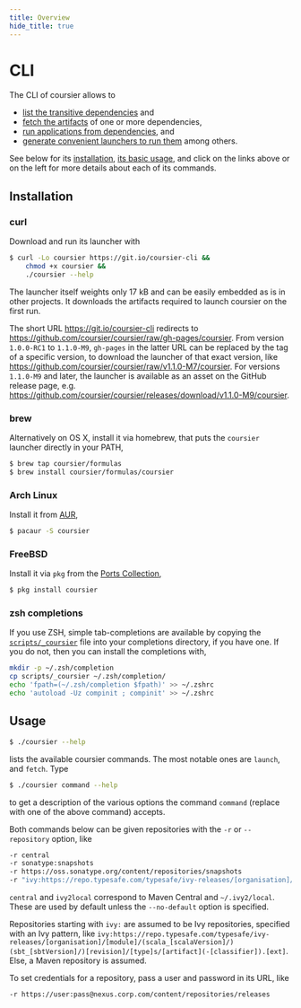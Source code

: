 ```yaml
---
title: Overview
hide_title: true
---
```


# CLI

The CLI of coursier allows to
- [list the transitive dependencies](cli-resolve.md) and
- [fetch the artifacts](cli-fetch.md) of one or more dependencies,
- [run applications from dependencies](cli-launch.md), and
- [generate convenient launchers to run them](cli-bootstrap.md)
among others.

See below for its [installation](#installation), [its basic usage](#usage),
and click on the links above or on the left for more details about each of
its commands.

## Installation

### curl

Download and run its launcher with
```bash
$ curl -Lo coursier https://git.io/coursier-cli &&
    chmod +x coursier &&
    ./coursier --help
```

The launcher itself weights only 17 kB and can be easily embedded as is in other projects.
It downloads the artifacts required to launch coursier on the first run.

The short URL <https://git.io/coursier-cli> redirects to
<https://github.com/coursier/coursier/raw/gh-pages/coursier>.
From version `1.0.0-RC1` to `1.1.0-M9`, `gh-pages` in the latter URL can be replaced by the
tag of a specific version, to download the launcher of that exact version, like
<https://github.com/coursier/coursier/raw/v1.1.0-M7/coursier>. For versions `1.1.0-M9` and later,
the launcher is available as an asset on the GitHub release page, e.g.
<https://github.com/coursier/coursier/releases/download/v1.1.0-M9/coursier>.

### brew

Alternatively on OS X, install it via homebrew, that puts the `coursier` launcher directly in your PATH,
```bash
$ brew tap coursier/formulas
$ brew install coursier/formulas/coursier
```

### Arch Linux

Install it from [AUR](https://aur.archlinux.org/packages/coursier/),
```bash
$ pacaur -S coursier
```

### FreeBSD

Install it via `pkg` from the [Ports Collection](https://www.freshports.org/devel/coursier/),
```bash
$ pkg install coursier
```

### zsh completions

If you use ZSH, simple tab-completions are available by copying the
[`scripts/_coursier`](https://raw.githubusercontent.com/coursier/coursier/master/scripts/_coursier)
file into your completions directory, if you have one. If
you do not, then you can install the completions with,
```bash
mkdir -p ~/.zsh/completion
cp scripts/_coursier ~/.zsh/completion/
echo 'fpath=(~/.zsh/completion $fpath)' >> ~/.zshrc
echo 'autoload -Uz compinit ; compinit' >> ~/.zshrc
```

## Usage

```bash
$ ./coursier --help
```
lists the available coursier commands. The most notable ones are `launch`, and `fetch`. Type
```bash
$ ./coursier command --help
```
to get a description of the various options the command `command` (replace with one
of the above command) accepts.

Both commands below can be given repositories with the `-r` or `--repository` option, like
```bash
-r central
-r sonatype:snapshots
-r https://oss.sonatype.org/content/repositories/snapshots
-r "ivy:https://repo.typesafe.com/typesafe/ivy-releases/[organisation]/[module]/(scala_[scalaVersion]/)(sbt_[sbtVersion]/)[revision]/[type]s/[artifact](-[classifier]).[ext]"
```

`central` and `ivy2local` correspond to Maven Central and `~/.ivy2/local`. These are used by default
unless the `--no-default` option is specified.

Repositories starting with `ivy:` are assumed to be Ivy repositories, specified with an Ivy pattern, like `ivy:https://repo.typesafe.com/typesafe/ivy-releases/[organisation]/[module]/(scala_[scalaVersion]/)(sbt_[sbtVersion]/)[revision]/[type]s/[artifact](-[classifier]).[ext]`.
Else, a Maven repository is assumed.

To set credentials for a repository, pass a user and password in its URL, like
```bash
-r https://user:pass@nexus.corp.com/content/repositories/releases
```
